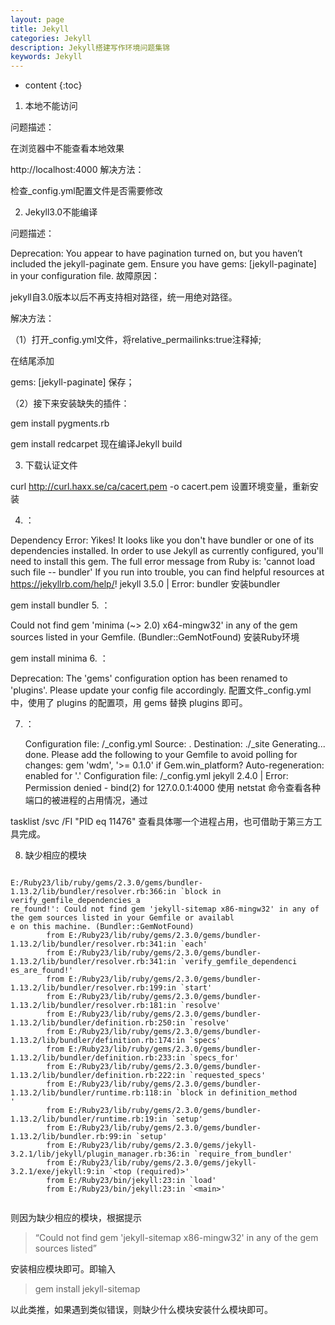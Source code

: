 ```yaml
---
layout: page
title: Jekyll
categories: Jekyll
description: Jekyll搭建写作环境问题集锦
keywords: Jekyll
---
```

* content
{:toc}

1. 本地不能访问

问题描述：

在浏览器中不能查看本地效果

http://localhost:4000
解决方法：

检查_config.yml配置文件是否需要修改

2. Jekyll3.0不能编译

问题描述：

Deprecation: You appear to have pagination turned on, but you haven’t included the jekyll-paginate gem. Ensure you have gems: [jekyll-paginate] in your configuration file.
故障原因：

jekyll自3.0版本以后不再支持相对路径，统一用绝对路径。

解决方法：

（1）打开_config.yml文件，将relative_permailinks:true注释掉;

在结尾添加

gems: [jekyll-paginate]
保存；

（2）接下来安装缺失的插件：

gem install pygments.rb

gem install redcarpet
现在编译Jekyll build

3. 下载认证文件

curl http://curl.haxx.se/ca/cacert.pem -o cacert.pem
设置环境变量，重新安装

4. ：

  Dependency Error: Yikes! It looks like you don't have bundler or one of its dependencies installed. In order to use Jekyll as currently configured, you'll need to install this gem. The full error message from Ruby is: 'cannot load such file -- bundler' If you run into trouble, you can find helpful resources at https://jekyllrb.com/help/!
jekyll 3.5.0 | Error:  bundler
安装bundler

gem install bundler
5. ：

 Could not find gem 'minima (~> 2.0) x64-mingw32' in any of the gem sources listed in your Gemfile. (Bundler::GemNotFound)
安装Ruby环境

 gem install minima
6. ：

   Deprecation: The 'gems' configuration option has been renamed to 'plugins'. Please update your config file accordingly.
配置文件_config.yml中，使用了 plugins 的配置项，用 gems 替换 plugins 即可。

7. ：

   Configuration file: /_config.yml
            Source: .
       Destination: ./_site
      Generating...
                    done.
  Please add the following to your Gemfile to avoid polling for changes:
    gem 'wdm', '>= 0.1.0' if Gem.win_platform?
 Auto-regeneration: enabled for '.'
Configuration file: /_config.yml
jekyll 2.4.0 | Error:  Permission denied - bind(2) for 127.0.0.1:4000
使用 netstat 命令查看各种端口的被进程的占用情况，通过

 tasklist /svc /FI "PID eq 11476"
查看具体哪一个进程占用，也可借助于第三方工具完成。

8.  缺少相应的模块
```

E:/Ruby23/lib/ruby/gems/2.3.0/gems/bundler-1.13.2/lib/bundler/resolver.rb:366:in `block in verify_gemfile_dependencies_a
re_found!': Could not find gem 'jekyll-sitemap x86-mingw32' in any of the gem sources listed in your Gemfile or availabl
e on this machine. (Bundler::GemNotFound)
        from E:/Ruby23/lib/ruby/gems/2.3.0/gems/bundler-1.13.2/lib/bundler/resolver.rb:341:in `each'
        from E:/Ruby23/lib/ruby/gems/2.3.0/gems/bundler-1.13.2/lib/bundler/resolver.rb:341:in `verify_gemfile_dependenci
es_are_found!'
        from E:/Ruby23/lib/ruby/gems/2.3.0/gems/bundler-1.13.2/lib/bundler/resolver.rb:199:in `start'
        from E:/Ruby23/lib/ruby/gems/2.3.0/gems/bundler-1.13.2/lib/bundler/resolver.rb:181:in `resolve'
        from E:/Ruby23/lib/ruby/gems/2.3.0/gems/bundler-1.13.2/lib/bundler/definition.rb:250:in `resolve'
        from E:/Ruby23/lib/ruby/gems/2.3.0/gems/bundler-1.13.2/lib/bundler/definition.rb:174:in `specs'
        from E:/Ruby23/lib/ruby/gems/2.3.0/gems/bundler-1.13.2/lib/bundler/definition.rb:233:in `specs_for'
        from E:/Ruby23/lib/ruby/gems/2.3.0/gems/bundler-1.13.2/lib/bundler/definition.rb:222:in `requested_specs'
        from E:/Ruby23/lib/ruby/gems/2.3.0/gems/bundler-1.13.2/lib/bundler/runtime.rb:118:in `block in definition_method
'
        from E:/Ruby23/lib/ruby/gems/2.3.0/gems/bundler-1.13.2/lib/bundler/runtime.rb:19:in `setup'
        from E:/Ruby23/lib/ruby/gems/2.3.0/gems/bundler-1.13.2/lib/bundler.rb:99:in `setup'
        from E:/Ruby23/lib/ruby/gems/2.3.0/gems/jekyll-3.2.1/lib/jekyll/plugin_manager.rb:36:in `require_from_bundler'
        from E:/Ruby23/lib/ruby/gems/2.3.0/gems/jekyll-3.2.1/exe/jekyll:9:in `<top (required)>'
        from E:/Ruby23/bin/jekyll:23:in `load'
        from E:/Ruby23/bin/jekyll:23:in `<main>'
        
```

则因为缺少相应的模块，根据提示
> “Could not find gem 'jekyll-sitemap x86-mingw32' in any of the gem sources listed”

安装相应模块即可。即输入 
> gem install jekyll-sitemap

以此类推，如果遇到类似错误，则缺少什么模块安装什么模块即可。


